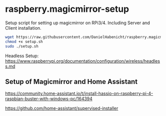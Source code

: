 # raspberry.magicmirror-setup

Setup script for setting up magicmirror on RPi3/4. Including Server and Client installation. 
```bash
wget https://raw.githubusercontent.com/DanielHabenicht/raspberry.magicmirror-setup/main/setup.sh
chmod +x setup.sh
sudo ./setup.sh
```


Headless Setup: 
https://www.raspberrypi.org/documentation/configuration/wireless/headless.md



## Setup of Magicmirror and Home Assistant

https://community.home-assistant.io/t/install-hassio-on-raspberry-pi-4-raspbian-buster-with-windows-pc/164394

https://github.com/home-assistant/supervised-installer
